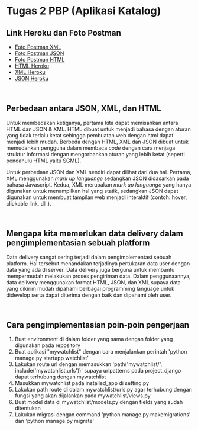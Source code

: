 # **Tugas 2 PBP (Aplikasi Katalog)**

## Link Heroku dan Foto Postman
- [Foto Postman XML](https://drive.google.com/file/d/1tnd_FIw9VqJ46me5zu5Vclhz6hQJ55et/view?usp=sharing)
- [Foto Postman JSON](https://drive.google.com/file/d/1GWeWRDtyLm9dREqnLJvqd1pGKINT-_z7/view?usp=sharing)
- [Foto Postman HTML](https://drive.google.com/file/d/1cC-trcrYfGW4485fsYBzfVw4f-4avfJw/view?usp=sharing)
- [HTML Heroku](https://tugas2kohan.herokuapp.com/mywatchlist/html/)
- [XML Heroku](https://tugas2kohan.herokuapp.com/mywatchlist/xml/)
- [JSON Heroku](https://tugas2kohan.herokuapp.com/mywatchlist/json/)
<br />

## Perbedaan antara JSON, XML, dan HTML
Untuk membedakan ketiganya, pertama kita dapat memisahkan antara HTML dan JSON & XML. HTML dibuat untuk menjadi bahasa dengan aturan yang tidak terlalu ketat sehingga pembuatan web dengan html dapat menjadi lebih mudah. Berbeda dengan HTML, XML dan JSON dibuat untuk memudahkan pengguna dalam membaca *code* dengan cara menjaga struktur informasi dengan mengorbankan aturan yang lebih ketat (seperti pendahulu HTML yaitu SGML).

Untuk perbedaan JSON dan XML sendiri dapat dilihat dari dua hal. Pertama, XML menggunakan *mark up languange* sedangkan JSON didasarkan pada bahasa Javascript. Kedua,  XML merupakan *mark up languange* yang hanya digunakan untuk menampilkan hal yang statik, sedangkan JSON dapat digunakan untuk membuat tampilan web menjadi interaktif (contoh: hover, clickable link, dll.).

<br />

## Mengapa kita memerlukan data delivery dalam pengimplementasian sebuah platform
Data delivery sangat sering terjadi dalam pengimplementasi sebuah platform. Hal tersebut menandakan terjadinya pertukaran data user dengan data yang ada di server. Data delivery juga berguna untuk membantu mempermudah melakukan proses pengiriman data. Dalam penggunaannya, data delivery menggunakan format HTML, JSON, dan XML supaya data yang dikirim mudah dipahami berbagai programming language untuk didevelop serta dapat diterima dengan baik dan dipahami oleh user.

<br />

## Cara pengimplementasian poin-poin pengerjaan
1. Buat environment di dalam folder yang sama dengan folder yang digunakan pada repository
2. Buat aplikasi "mywatchlist" dengan cara menjalankan perintah 'python manage.py startapp watchlist'
3. Lakukan route url dengan memasukkan 'path('mywatchlist/', include('mywatchlist.urls'))' supaya urlpatterns pada project_django dapat terhubung dengan mywatchlist
4. Masukkan mywatchlist pada installed_app di setting.py
5. Lakukan path route di dalam mywatchlist/urls.py agar terhubung dengan fungsi yang akan dijalankan pada mywatchlist/views.py
6. Buat model data di mywatchlist/models.py dengan fields yang sudah ditentukan
7. Lakukan migrasi dengan command 'python manage.py makemigrations' dan 'python manage.py migrate'